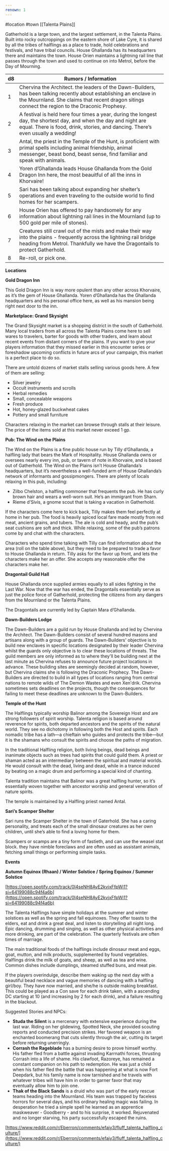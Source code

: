 ```yaml
---
renown: 1
---
```

#location #town [[Talenta Plains]]

Gatherhold is a large town, and the largest settlement, in the Talenta Plains. Built into rocky outcroppings on the eastern shore of Lake Cyre, it is shared by all the tribes of halflings as a place to trade, hold celebrations and festivals, and have tribal councils. House Ghallanda has its headquarters there and maintains the town. House Orien maintains a lightning rail line that passes through the town and used to continue on into Metrol, before the Day of Mourning.

| d8 | Rumors / Information |
| --- | --- |
| 1 | Chervina the Architect. the leaders of the Dawn-Builders, has been talking recently about establishing an enclave in the Mournland. She claims that recent dragon sitings connect the region to the Draconic Prophesy. |
| 2 | A festival is held here four times a year, during the longest day, the shortest day, and when the day and night are equal. There is food, drink, stories, and dancing. There’s even usually a wedding! |
| 3 | Antal, the priest in the Temple of the Hunt, is proficient with primal spells including animal friendship, animal messenger, beast bond, beast sense, find familiar and speak with animals. |
| 4 | Yoren d’Ghallanda leads House Ghallanda from the Gold Dragon Inn here, the most beauitful of all the inns in Khorvaire! |
| 5 | Sari has been talking about expanding her shelter’s operations and even traveling to the outside world to find homes for her scampers. |
| 6 | House Orien has offered to pay handsomely for any information about lightning rail lines in the Mournland (up to 500 gold per mile of stones). |
| 7 | Creatures still crawl out of the mists and make their way into the plains - frequently across the lightning rail bridge heading from Metrol. Thankfully we have the Dragontails to protect Gatherhold. |
| 8 | Re-roll, or pick one. |

**Locations**

**Gold Dragon Inn**

This Gold Dragon Inn is way more opulent than any other across Khorvaire, as it’s the gem of House Ghallanda. Yoren d’Ghallanda has the Ghallanda headquarters and his personal office here, as well as his mansion being right next door to the inn.

**Marketplace: Grand Skysight**

The Grand Skysight market is a shopping district in the south of Gatherhold. Many local traders from all across the Talenta Plains come here to sell wares to travelers, barter for goods with other traders, and learn about recent events from distant corners of the plains. If you want to give your players information that they missed earlier in this encounter series or foreshadow upcoming conflicts in future arcs of your campaign, this market is a perfect place to do so.

There are untold dozens of market stalls selling various goods here. A few of them are selling:
- Silver jewelry
- Occult instruments and scrolls
- Herbal remedies
- Small, concealable weapons
- Fresh produce
- Hot, honey-glazed buckwheat cakes
- Pottery and small furniture

Characters relaxing in the market can browse through stalls at their leisure. The price of the items sold at this market never exceed 1 gp.

**Pub: The Wind on the Plains**

The Wind on the Plains is a fine public house run by Tilly d’Ghallanda, a halfling lady that bears the Mark of Hospitality. House Ghallanda owns or oversees nearly every inn, pub, or tavern of note in Khorvaire, and is based out of Gatherhold. The Wind on the Plains isn’t House Ghallanda’s headquarters, but it’s nevertheless a well-funded arm of House Ghallanda’s network of informants and gossipmongers. There are plenty of locals relaxing in this pub, including:

- Zilbo Chelston, a halfling commoner that frequents the pub. He has curly brown hair and wears a well-worn suit. He’s an immigrant from Sharn.
- Rieme d’Sivis, a gnome scout that is taking a vacation in Gatherhold.

If the characters come here to kick back, Tilly makes them feel perfectly at home in her pub. The food is heavily spiced local fare made mostly from red meat, ancient grains, and tubers. The ale is cold and heady, and the pub’s seat cushions are soft and thick. While relaxing, some of the pub’s patrons come by and chat with the characters.

Characters who spend time talking with Tilly can find information about the area (roll on the table above), but they need to be prepared to trade a favor to House Ghallanda in return. Tilly asks for the favor up front, and lets the characters make her an offer. She accepts any reasonable offer the characters make her.

**Dragontail Guild Hall**

House Ghallanda once supplied armies equally to all sides fighting in the Last War. Now that the war has ended, the Dragontails essentially serve as just the police force of Gatherhold, protecting the citizens from any dangers from the Mournland or the Talenta Plains.

The Dragontails are currently led by Captain Mara d’Ghallanda.

**Dawn-Builders Lodge**

The Dawn-Builders are a guild run by House Ghallanda and led by Chervina the Architect. The Dawn-Builders consist of several hundred masons and artisans along with a group of guards. The Dawn-Builders' objective is to build new enclaves in specific locations designated by their leader Chervina whilst the guards only objective is to clear these locations of threats. The guild members are only informed as to where they'll be building next at the last minute as Chervina refuses to announce future project locations in advance. These building sites are seemingly decided at random, however, but Chervina claims she is following the Draconic Prophecy. The Dawn-Builders are directed to build in all types of locations ranging from central nations to remote wilds of The Demon Wastes and even Xen'drik. Chervina sometimes sets deadlines on the projects, though the consequences for failing to meet these deadlines are unknown to the Dawn-Builders.

**Temple of the Hunt**

The Halflings typically worship Balinor among the Sovereign Host and are strong followers of spirit worship. Talenta religion is based around reverence for spirits, both departed ancestors and the spirits of the natural world. They see no dichotomy in following both the Host and spirits. Each nomadic tribe has a lath—a chieftain who guides and protects the tribe—but it is the shamans who consult the spirits and choose the paths of migration.

In the traditional Halfling religion, both living beings, dead beings and inanimate objects such as trees had spirits that could guild them. A priest or shaman acted as an intermediary between the spiritual and material worlds. He would consult with the dead, living and dead, while in a trance induced by beating on a magic drum and performing a special kind of chanting.

Talenta tradition maintains that Balinor was a great halfling hunter, so it’s essentially woven together with ancestor worship and general veneration of nature spirits.

The temple is maintained by a Halfling priest named Antal.

**Sari’s Scamper Shelter**

Sari runs the Scamper Shelter in the town of Gaterhold. She has a caring personality, and treats each of the small dinosaur creatures as her own children, until she’s able to find a loving home for them.

Scampers or scamps are a tiny form of fastieth, and can use the weasel stat block. they have nimble foreclaws and are often used as assistant animals, fetching small things or performing simple tasks.

**Events**

**Autumn Equinox (Rhaan) / Winter Solstice / Spring Equinox / Summer Solstice**

[https://open.spotify.com/track/0l4seNH8AyE2kvjxFfpWi1?si=64199088c94f4a6b](https://open.spotify.com/track/0l4seNH8AyE2kvjxFfpWi1?si=64199088c94f4a6b)

The Talenta Halflings have simple holidays at the summer and winter solstices as well as the spring and fall equinoxes. They offer toasts to the elders, eat and drink a great deal, and listen to storytelling all night long. Epic dancing, drumming and singing, as well as other physical activities and more drinking, are part of the celebration. The quarterly festivals are often times of marriage.

The main traditional foods of the halflings include dinosaur meat and eggs, goat, mutton, and milk products, supplemented by found vegetables. Halflings drink the milk of goats, and sheep, as well as tea and wine. Common dishes include dumplings, steamed stuffed buns, and meat pie.

If the players overindulge, describe them waking up the next day with a beautiful bead necklace and vague memories of dancing with a halfling girl/boy. They have now married, and she/he is outside making breakfast. This could be played as a Con save for each drink taken, with a ascending DC starting at 10 (and increasing by 2 for each drink), and a failure resulting in the blackout.

Suggested Stories and NPCs:

- **Studa the Silent** is a mercenary with extensive experience during the last war. Riding on her glidewing, Spotted Neck, she provided scouting reports and conducted precision strikes. Her favored weapon is an enchanted boomerang that cuts silently through the air, cutting its target before returning unerringly.
- **Corrash the Rageblade** has a burning desire to prove himself worthy. His father fled from a battle against invading Karrnathi forces, thrusting Corrash into a life of shame. His clawfoot, Razoreye, has remained a constant companion on his path to redemption. He was just a child when his father fled the battle that was happening at what is now Fort Deepdark, but his family name is now tarnished and he travels with whatever tribes will have him in order to garner favor that may eventually allow him to join one.
- **Thak of the Black Sands** is a druid who was part of the early rescue teams heading into the Mournland. His team was trapped by faceless horrors for several days, and his ordinary healing magic was failing. In desperation he tried a simple spell he learned as an apprentice maskweaver - Goodberry - and to his surprise, it worked. Rejuvenated and no longer starving, his party successfully escaped the ruins.

[https://www.reddit.com/r/Eberron/comments/efajy3/fluff_talenta_halfling_culture/](https://www.reddit.com/r/Eberron/comments/efajy3/fluff_talenta_halfling_culture/)